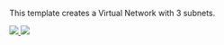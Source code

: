 This template creates a Virtual Network with 3 subnets.

<a href="https://portal.azure.com/#create/Microsoft.Template/uri/https%3A%2F%2Fraw.githubusercontent.com%2Fwallacetech%2FThunderChicken%2fDscAutomate%2Fmaster-template%2Fazuredeploy.json" target="_blank">
    <img src="http://azuredeploy.net/deploybutton.png"/>
</a>

<a href="http://armviz.io/#/?load=https%3A%2F%2Fraw.githubusercontent.com%2FAzure%2Fazure-quickstart-templates%2Fmaster%2F201-nsg-dmz-in-vnet%2Fazuredeploy.json" target="_blank">
    <img src="http://armviz.io/visualizebutton.png"/>
</a>
